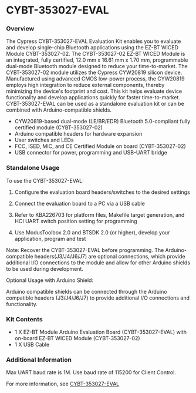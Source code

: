 # CYBT-353027-EVAL

### Overview

The Cypress CYBT-353027-EVAL Evaluation Kit enables you to evaluate and develop single-chip Bluetooth applications using the EZ-BT WICED Module CYBT-353027-02. The CYBT-353027-02 EZ-BT WICED Module is an integrated, fully certified, 12.0 mm x 16.61 mm x 1.70 mm, programmable dual-mode Bluetooth module designed to reduce your time-to-market. The CYBT-353027-02 module utilizes the Cypress CYW20819 silicon device.  Manufactured using advanced CMOS low-power process, the CYW20819 employs high integration to reduce external components, thereby minimizing the device's footprint and cost. This kit helps evaluate device functionality and develop applications quickly for faster time-to-market. CYBT-353027-EVAL can be used as a standalone evaluation kit or can be combined with Arduino-compatible shields.

* CYW20819-based dual-mode (LE/BR/EDR) Bluetooth 5.0-compliant fully certified module (CYBT-353027-02)
* Arduino compatible headers for hardware expansion
* User switches and LEDs
* FCC, ISED, MIC, and CE Certified Module on board (CYBT-353027-02)
* USB connector for power, programming and USB-UART bridge

### Standalone Usage

To use the CYBT-353027-EVAL:

1) Configure the evaluation board headers/switches to the desired settings

2) Connect the evaluation board to a PC via a USB cable

3) Refer to KBA226703 for platform files, Makefile target generation, and HCI UART switch position setting for programming

4) Use ModusToolbox 2.0 and BTSDK 2.0 (or higher), develop your application, program and test

Note: Recover the CYBT-353027-EVAL before programming. The Arduino-compatible headers(J3/J4/J6/J7) are optional connections, which provide additional I/O connections to the module and allow for other Arduino shields to be used during development.

Optional Usage with Arduino Shield:

Arduino compatible shields can be connected through the Arduino compatible headers (J3/J4/J6/J7) to provide additional I/O connections and functionality.

### Kit Contents

* 1 X EZ-BT Module Arduino Evaluation Board (CYBT-353027-EVAL) with on-board EZ-BT WICED Module (CYBT-353027-02)
* 1 X USB Cable

### Additional Information

Max UART baud rate is 1M. Use baud rate of 115200 for Client Control.

For more information, see [CYBT-353027-EVAL](http://www.cypress.com/CYBT-353027-EVAL)
